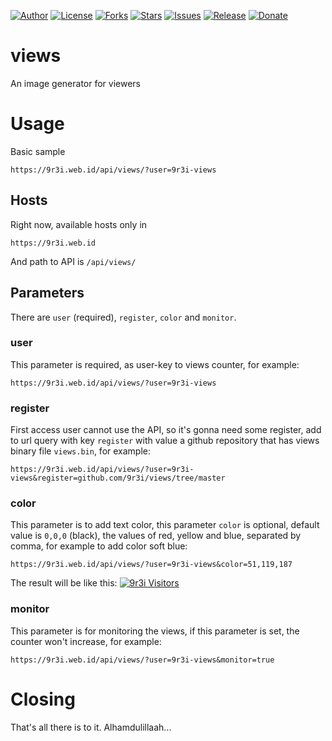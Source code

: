 
[![Author](https://img.shields.io/badge/author-9r3i-lightgrey.svg)](https://github.com/9r3i)
[![License](https://img.shields.io/github/license/9r3i/views.svg)](https://github.com/9r3i/views/blob/master/LICENSE)
[![Forks](https://img.shields.io/github/forks/9r3i/views.svg)](https://github.com/9r3i/views/network)
[![Stars](https://img.shields.io/github/stars/9r3i/views.svg)](https://github.com/9r3i/views/stargazers)
[![Issues](https://img.shields.io/github/issues/9r3i/views.svg)](https://github.com/9r3i/views/issues)
[![Release](https://img.shields.io/github/release/9r3i/views.svg)](https://github.com/9r3i/views/releases)
[![Donate](https://img.shields.io/badge/donate-paypal-orange.svg)](https://paypal.me/9r3i)


# views
An image generator for viewers

# Usage
Basic sample
```
https://9r3i.web.id/api/views/?user=9r3i-views
```

## Hosts
Right now, available hosts only in
```
https://9r3i.web.id
```
And path to API is ```/api/views/```

## Parameters
There are ```user``` (required), ```register```, ```color``` and ```monitor```.

### user
This parameter is required, as user-key to views counter, for example: 
```
https://9r3i.web.id/api/views/?user=9r3i-views
```

### register
First access user cannot use the API, so it's gonna need some register, add to url query with key ```register``` with value a github repository that has views binary file ```views.bin```, for example:
```
https://9r3i.web.id/api/views/?user=9r3i-views&register=github.com/9r3i/views/tree/master
```

### color
This parameter is to add text color, this parameter ```color``` is optional, default value is ```0,0,0``` (black), the values of red, yellow and blue, separated by comma, for example to add color soft blue:
```
https://9r3i.web.id/api/views/?user=9r3i-views&color=51,119,187
```
The result will be like this:
[![9r3i Visitors](https://9r3i.web.id/api/views/?user=9r3i-views&color=51,119,187)](https://github.com/9r3i)

### monitor
This parameter is for monitoring the views, if this parameter is set, the counter won't increase, for example:
```
https://9r3i.web.id/api/views/?user=9r3i-views&monitor=true
```

# Closing
That's all there is to it. Alhamdulillaah...

